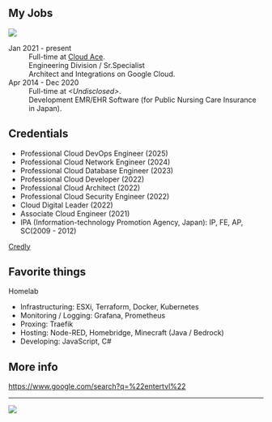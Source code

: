 <!--

[![](https://github-readme-stats.vercel.app/api?username=entertvl&count_private=true&show_icons=true&theme=tokyonight&hide_border=true)](https://github.com/anuraghazra/github-readme-stats)

---

-->

## My Jobs

![](https://img.shields.io/badge/new%20job-%20welcome-active?style=flat)

<dl>
  <dt>Jan 2021 - present</dt>
  <dd>Full-time at <a href="https://www.cloud-ace.com">Cloud Ace</a>.<br>Engineering Division /  Sr.Specialist<br>Architect and Integrations on Google Cloud.</dd>
  <dt>Apr 2014 - Dec 2020</dt>
  <dd>Full-time at <i>&lt;Undisclosed&gt;</i>.<br>Development EMR/EHR Software (for Public Nursing Care Insurance in Japan).</dd>
</dl>

## Credentials

- Professional Cloud DevOps Engineer (2025)
- Professional Cloud Network Engineer (2024)
- Professional Cloud Database Engineer (2023)
- Professional Cloud Developer (2022)
- Professional Cloud Architect (2022)
- Professional Cloud Security Engineer (2022)
- Cloud Digital Leader (2022)
- Associate Cloud Engineer (2021)
- IPA (Information-technology Promotion Agency, Japan): IP, FE, AP, SC(2009 - 2012)

[Credly](https://www.credly.com/users/entertvl/badges)

## Favorite things

Homelab
- Infrastructuring: ESXi, Terraform, Docker, Kubernetes
- Monitoring / Logging: Grafana, Prometheus
- Proxing: Traefik
- Hosting: Node-RED, Homebridge, Minecraft (Java / Bedrock)
- Developing: JavaScript, C#

## More info

https://www.google.com/search?q=%22entertvl%22

<!--
**entertvl/entertvl** is a ✨ _special_ ✨ repository because its `README.md` (this file) appears on your GitHub profile.

Here are some ideas to get you started:

- 🔭 I’m currently working on ...
- 🌱 I’m currently learning ...
- 👯 I’m looking to collaborate on ...
- 🤔 I’m looking for help with ...
- 💬 Ask me about ...
- 📫 How to reach me: ...
- 😄 Pronouns: ...
- ⚡ Fun fact: ...
-->

---

![](https://komarev.com/ghpvc/?username=entertvl)
